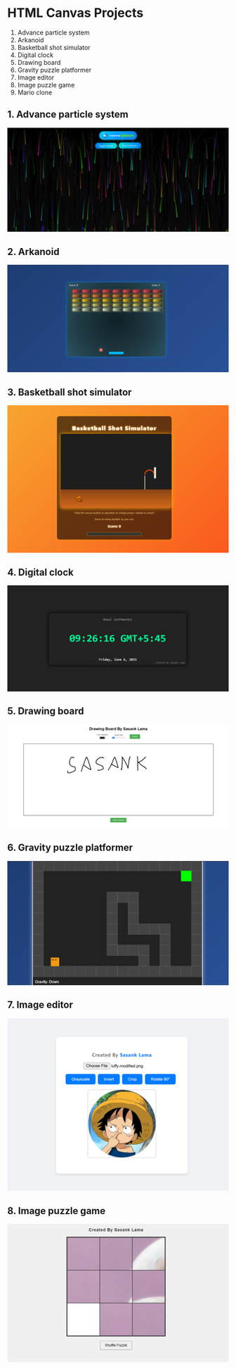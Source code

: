 # HTML Canvas Projects

1. Advance particle system
2. Arkanoid
3. Basketball shot simulator
4. Digital clock
5. Drawing board
6. Gravity puzzle platformer
7. Image editor
8. Image puzzle game
9. Mario clone

## 1. Advance particle system
![Advance particle system](/Advance_particle_system/advance_particle_system.png)

## 2. Arkanoid
![Arkanoid](/Arkanoid/arkanoid.png)

## 3. Basketball shot simulator
![Basketball shot simulator](/Basketball_shot_simulator/basketball_shot_simulator.png)

## 4. Digital clock
![Digital clock](/Digital_clock/digital_clock.png)

## 5. Drawing board
![Drawing board](/Drawing_board/drawing_board.png)

## 6. Gravity puzzle platformer
![Gravity puzzle platformer](/Gravity_puzzle_platformer/gravity_puzzle_platformer.png)

## 7. Image editor
![Image editor](/Image_editor/image_editor.png)

## 8. Image puzzle game
![Image puzzle game](/Image_puzzle_game/puzzle.png)